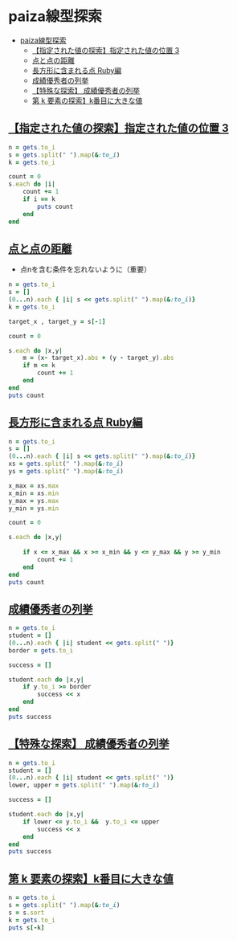 # paiza線型探索
- [paiza線型探索](#paiza線型探索)
  - [【指定された値の探索】指定された値の位置 3](#指定された値の探索指定された値の位置-3)
  - [点と点の距離](#点と点の距離)
  - [長方形に含まれる点 Ruby編](#長方形に含まれる点-ruby編)
  - [成績優秀者の列挙](#成績優秀者の列挙)
  - [【特殊な探索】 成績優秀者の列挙 ](#特殊な探索-成績優秀者の列挙-)
  - [第 k 要素の探索】k番目に大きな値 ](#第-k-要素の探索k番目に大きな値-)





## [【指定された値の探索】指定された値の位置 3](https://paiza.jp/works/mondai/sequence_search_problems/ruby/sequence_search_problems_search_value_boss/result?token=4373caf49057f9867a0ec4af6d7cc12f)

```ruby
n = gets.to_i
s = gets.split(" ").map(&:to_i)
k = gets.to_i

count = 0
s.each do |i|
    count += 1
    if i == k
        puts count
    end
end
```

## [点と点の距離](https://paiza.jp/works/mondai/sequence_search_problems/sequence_search_problems_search_condition_step4)

- 点nを含む条件を忘れないように（重要）

```ruby
n = gets.to_i
s = []
(0...n).each { |i| s << gets.split(" ").map(&:to_i)}
k = gets.to_i

target_x , target_y = s[-1]

count = 0

s.each do |x,y|
    m = (x- target_x).abs + (y - target_y).abs
    if m <= k
        count += 1
    end
end
puts count
```

## [長方形に含まれる点 Ruby編](https://paiza.jp/works/mondai/sequence_search_problems/sequence_search_problems_search_condition_step5)

```ruby
n = gets.to_i
s = []
(0...n).each { |i| s << gets.split(" ").map(&:to_i)}
xs = gets.split(" ").map(&:to_i)
ys = gets.split(" ").map(&:to_i)

x_max = xs.max
x_min = xs.min
y_max = ys.max
y_min = ys.min

count = 0

s.each do |x,y|
    
    if x <= x_max && x >= x_min && y <= y_max && y >= y_min
        count += 1
    end
end
puts count
```

## [成績優秀者の列挙](https://paiza.jp/works/mondai/sequence_search_problems/sequence_search_problems_search_condition_step6)

```ruby
n = gets.to_i
student = []
(0...n).each { |i| student << gets.split(" ")}
border = gets.to_i

success = []

student.each do |x,y|
    if y.to_i >= border
        success << x
    end
end
puts success
```

## [【特殊な探索】 成績優秀者の列挙 ](https://paiza.jp/works/mondai/sequence_search_problems/sequence_search_problems_search_condition_boss)

```ruby
n = gets.to_i
student = []
(0...n).each { |i| student << gets.split(" ")}
lower, upper = gets.split(" ").map(&:to_i)

success = []

student.each do |x,y|
    if lower <= y.to_i &&  y.to_i <= upper
        success << x
    end
end
puts success
```

## [第 k 要素の探索】k番目に大きな値 ](https://paiza.jp/works/mondai/sequence_search_problems/sequence_search_problems_kthmax_boss)

```ruby
n = gets.to_i
s = gets.split(" ").map(&:to_i)
s = s.sort
k = gets.to_i
puts s[-k]
```